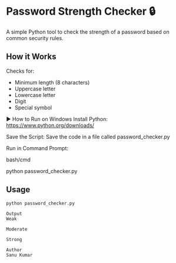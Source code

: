 # Password Strength Checker 🔒

A simple Python tool to check the strength of a password based on common security rules.

## How it Works

Checks for:
- Minimum length (8 characters)
- Uppercase letter
- Lowercase letter
- Digit
- Special symbol

▶️ How to Run on Windows
Install Python: https://www.python.org/downloads/

Save the Script: Save the code in a file called password_checker.py

Run in Command Prompt:

bash/cmd

python password_checker.py

## Usage

```bash/cmd
python password_checker.py

Output
Weak

Moderate

Strong

Author
Sanu Kumar
